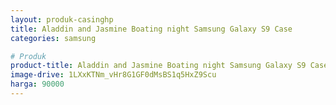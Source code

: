 ```yaml
---
layout: produk-casinghp
title: Aladdin and Jasmine Boating night Samsung Galaxy S9 Case
categories: samsung

# Produk
product-title: Aladdin and Jasmine Boating night Samsung Galaxy S9 Case
image-drive: 1LXxKTNm_vHr8G1GF0dMsBS1q5HxZ9Scu
harga: 90000
---
```

